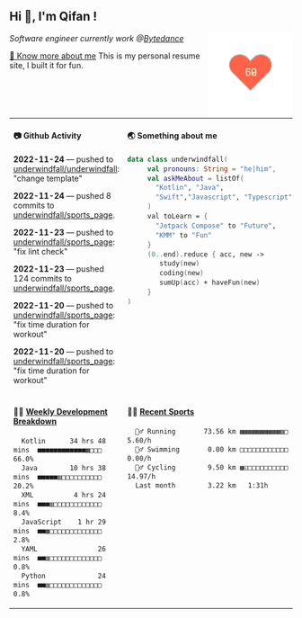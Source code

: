  <h2> Hi 👋, I'm Qifan ! </h2>
 <a href="https://github.com/underwindfall/iBeats"><img align="right" width="150px" src="https://raw.githubusercontent.com/underwindfall/iBeats/main/files/heart.svg"/></a>
 <p><em>Software engineer currently work @<a href="https://www.bytedance.com/en/">Bytedance</a></em></p>
 <p><a href="https://qifanyang.com/resume" target="_blank"> 🔭 Know more about me</a> This is my personal resume site, I built it for fun.</p>
 <table width="960px"><tr><td valign="top" width="50%">

  #### 📷 Github Activity
  <!-- githubActivity starts -->
**2022-11-24** — pushed to [underwindfall/underwindfall](https://api.github.com/repos/underwindfall/underwindfall): "change template"

**2022-11-24** — pushed 8 commits to [underwindfall/sports_page](https://api.github.com/repos/underwindfall/sports_page).

**2022-11-23** — pushed to [underwindfall/sports_page](https://api.github.com/repos/underwindfall/sports_page): "fix lint check"

**2022-11-23** — pushed 124 commits to [underwindfall/sports_page](https://api.github.com/repos/underwindfall/sports_page).

**2022-11-20** — pushed to [underwindfall/sports_page](https://api.github.com/repos/underwindfall/sports_page): "fix time duration for workout"

**2022-11-20** — pushed to [underwindfall/sports_page](https://api.github.com/repos/underwindfall/sports_page): "fix time duration for workout"
  <!-- githubActivity ends -->
  </td><td valign="top" width="50%">

  #### 🌏 Something about me
  <!-- profile starts -->
  ```kotlin
  data class underwindfall(
       val pronouns: String = "he|him",
       val askMeAbout = listOf(
         "Kotlin", "Java",
         "Swift","Javascript", "Typescript"
       )
       val toLearn = {
         "Jetpack Compose" to "Future",
         "KMM" to "Fun"
       }
       (0..end).reduce { acc, new ->
          study(new)
          coding(new)
          sumUp(acc) + haveFun(new)
       }
  )
  ```
  <!-- profile ends -->
  </td></tr><tr><td valign="top" width="50%">
  
  #### 🏊‍♂️ <a href="https://gist.github.com/underwindfall/377ee88ba1fabd1e93516e48ca9c61eb" target="_blank">Weekly Development Breakdown</a>
   <!-- codeTime starts -->
   ```text
     Kotlin      34 hrs 48 mins  ■■■■■■■■■■■■▦□□□  66.0%
     Java        10 hrs 38 mins  ■■■■■▥□□□□□□□□□□  20.2%
     XML          4 hrs 24 mins  ■■■▥□□□□□□□□□□□□   8.4%
     JavaScript    1 hr 29 mins  ■■▦□□□□□□□□□□□□□   2.8%
     YAML               26 mins  ■■▥□□□□□□□□□□□□□   0.8%
     Python             24 mins  ■■▥□□□□□□□□□□□□□   0.8%
   ```
   <!-- codeTime starts -->
   </td>
   <td valign="top" width="50%">

   #### 🤾‍♂️ <a href="https://gist.github.com/underwindfall/76198d6f6918f9f94d022c8ad881f98b" target="_blank">Recent Sports</a>

   <!-- Sports starts -->
   ```text
     ‍🏃‍♂️ Running       73.56 km ▩▩▩▩▩▩▩▩▩▩▨□  5.60/h
     🏊‍♂️ Swimming       0.00 km □□□□□□□□□□□□  0.00/h
     🚴‍♂️ Cycling        9.50 km ▩◱□□□□□□□□□□ 14.97/h
     Last month        3.22 km   1:31h
   ```
   <!-- Sports ends -->
   </td></tr></table>